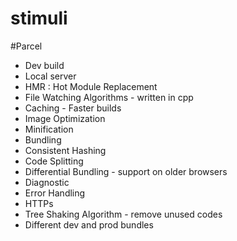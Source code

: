 # stimuli

#Parcel
- Dev build
- Local server
- HMR : Hot Module Replacement
- File Watching Algorithms - written in cpp
- Caching - Faster builds
- Image Optimization
- Minification
- Bundling
- Consistent Hashing
- Code Splitting
- Differential Bundling - support on older browsers
- Diagnostic
- Error Handling
- HTTPs
- Tree Shaking Algorithm - remove unused codes
- Different dev and prod bundles
